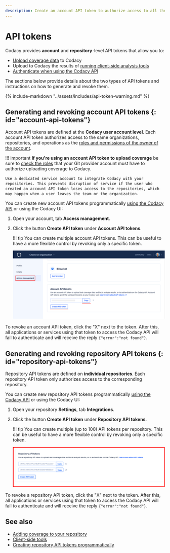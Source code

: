 ```yaml
---
description: Create an account API token to authorize access to all the repositories that you have access to, or a repository API token to authorize access only to a specific repository.
---
```


# API tokens

Codacy provides **account** and **repository**-level API tokens that allow you to:

-   [Upload coverage data](../coverage-reporter/index.md) to Codacy
-   Upload to Codacy the results of [running client-side analysis tools](../repositories-configure/local-analysis/client-side-tools.md)
-   [Authenticate when using the Codacy API](using-the-codacy-api.md#authenticating-requests)

The sections below provide details about the two types of API tokens and instructions on how to generate and revoke them.

{% include-markdown "../assets/includes/api-token-warning.md" %}

## Generating and revoking account API tokens {: id="account-api-tokens"}

Account API tokens are defined at the **Codacy user account level**. Each account API token authorizes access to the same organizations, repositories, and operations as the [roles and permissions of the owner of the account](../organizations/roles-and-permissions-for-organizations.md).

!!! important
    **If you're using an account API token to upload coverage** be sure to [check the roles](../organizations/roles-and-permissions-for-organizations.md) that your Git provider account must have to authorize uploading coverage to Codacy.

    Use a dedicated service account to integrate Codacy with your repositories. This prevents disruption of service if the user who created an account API token loses access to the repositories, which may happen when a user leaves the team or the organization.

You can create new account API tokens programmatically [using the Codacy API](examples/creating-repository-api-tokens-programmatically.md) or using the Codacy UI:

1.  Open your account, tab **Access management**.

1.  Click the button **Create API token** under **Account API tokens**.

    !!! tip
        You can create multiple account API tokens. This can be useful to have a more flexible control by revoking only a specific token.

    ![Creating an account API token](images/codacy-api-tokens-account.png)

To revoke an account API token, click the "X" next to the token. After this, all applications or services using that token to access the Codacy API will fail to authenticate and will receive the reply `{"error":"not found"}`.

## Generating and revoking repository API tokens {: id="repository-api-tokens"}

Repository API tokens are defined on **individual repositories**. Each repository API token only authorizes access to the corresponding repository.

You can create new repository API tokens programmatically [using the Codacy API](examples/creating-repository-api-tokens-programmatically.md) or using the Codacy UI:

1.  Open your repository **Settings**, tab **Integrations**.

1.  Click the button **Create API token** under **Repository API tokens**.

    !!! tip
        You can create multiple (up to 100) API tokens per repository. This can be useful to have a more flexible control by revoking only a specific token.

    ![Creating a repository API token](images/codacy-api-tokens-repository.png)<!--TODO CY-6642 Update screenshot-->

To revoke a repository API token, click the "X" next to the token. After this, all applications or services using that token to access the Codacy API will fail to authenticate and will receive the reply `{"error":"not found"}`.

## See also

-   [Adding coverage to your repository](../coverage-reporter/index.md)
-   [Client-side tools](../repositories-configure/local-analysis/client-side-tools.md)
-   [Creating repository API tokens programmatically](examples/creating-repository-api-tokens-programmatically.md)
